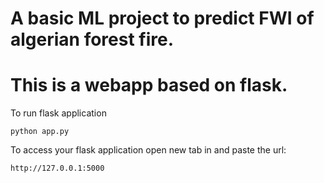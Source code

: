 # A basic ML project to predict FWI of algerian forest fire.
# This is a webapp based on flask.

<!-- ![image](https://user-images.githubusercontent.com/115451707/196919992-edcfea8b-e3f6-4f35-9398-43be66b5622d.png) -->


To run flask application

```
python app.py
```


To access your flask application open new tab in and paste the url:

```
http://127.0.0.1:5000
```

